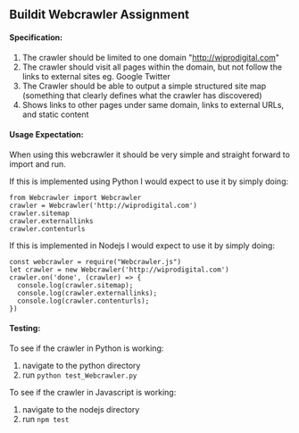 ## Buildit Webcrawler Assignment

#### Specification:
1. The crawler should be limited to one domain "http://wiprodigital.com"
2. The crawler should visit all pages within the domain, but not follow the links to external sites eg. Google Twitter
3. The Crawler should be able to output a simple structured site map (something that clearly defines what the crawler has discovered)
4. Shows links to other pages under same domain, links to external URLs, and static content

#### Usage Expectation:

When using this webcrawler it should be very simple and straight forward to import and run.

If this is implemented using Python I would expect to use it by simply doing:

```
from Webcrawler import Webcrawler
crawler = Webcrawler('http://wiprodigital.com')
crawler.sitemap
crawler.externallinks
crawler.contenturls
```

If this is implemented in Nodejs I would expect to use it by simply doing:

```
const webcrawler = require("Webcrawler.js")
let crawler = new Webcrawler('http://wiprodigital.com')
crawler.on('done', (crawler) => {
  console.log(crawler.sitemap);
  console.log(crawler.externallinks);
  console.log(crawler.contenturls);
})
```

#### Testing:

To see if the crawler in Python is working:
1. navigate to the python directory
2. run ``` python test_Webcrawler.py ``` 


To see if the crawler in Javascript is working:
1. navigate to the nodejs directory
2. run ``` npm test ``` 
